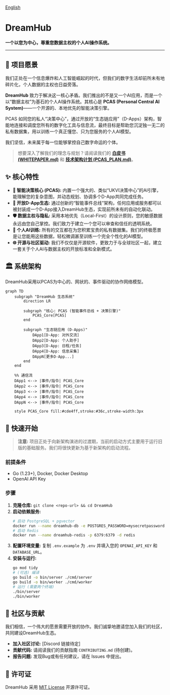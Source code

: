 [English](README.md)

# DreamHub

**一个以您为中心，尊重您数据主权的个人AI操作系统。**

---

## 📖 项目愿景

我们正处在一个信息爆炸和人工智能崛起的时代，但我们的数字生活却前所未有地碎片化，个人数据的主权也日益旁落。

**DreamHub** 致力于解决这一核心矛盾。我们推出的不是又一个AI应用，而是一个以“数据主权”为基石的个人AI操作系统。其核心是 **PCAS (Personal Central AI System)**——一个开源的、本地优先的智能决策引擎。

PCAS 如同您的私人“决策中心”，通过开放的“生态链应用”（D-Apps）架构，智能地连接和调度您所有的数字化工具与信息流，最终目标是帮助您沉淀独一无二的私有数据集，用以训练一个真正懂您、只为您服务的个人AI模型。

我们坚信，未来属于每一位能够掌控自己数字命运的个体。

> 想要深入了解我们的理念与规划？请阅读我们的 **[白皮书 (WHITEPAPER.md)](Docs/WHITEPAPER.md)** 和 **[技术架构计划 (PCAS_PLAN.md)](Docs/PCAS_PLAN.md)**。

## ✨ 核心特性

*   **🤖 智能决策核心 (PCAS):** 内置一个强大的、类似“UKVI决策中心”的AI引擎，能理解您的复杂意图，并动态规划、协调多个D-App共同完成任务。
*   **🧩 开放D-App生态:** 通过创新的“智能事件总线”架构，任何应用或服务都可以被封装成一个D-App接入DreamHub生态，实现前所未有的自动化联动。
*   **🛡️ 数据主权与隐私:** 采用本地优先（Local-First）的设计原则，您的敏感数据永远由您自己掌控。我们致力于建立一个您可以审查和信任的透明系统。
*   **🚀 个人AI训练:** 所有的交互都在为您积累宝贵的私有数据集。我们的终极愿景是让您能用这些数据，轻松微调甚至训练一个完全个性化的AI模型。
*   **🌐 开源与社区驱动:** 我们不仅仅是开源软件，更致力于与全球社区一起，建立一套关于个人AI与数据主权的开放标准和全新模式。

## 🏛️ 系统架构

DreamHub采用以PCAS为中心的、网状的、事件驱动的协作网络模型。

```mermaid
graph TD
    subgraph "DreamHub 生态系统"
        direction LR
        
        subgraph "核心: PCAS (智能事件总线 + 决策引擎)"
            PCAS_Core[PCAS]
        end

        subgraph "生态链应用 (D-Apps)"
            DApp1[D-App: 对外交流]
            DApp2[D-App: 个人助手]
            DApp3[D-App: 日程/任务]
            DApp4[D-App: 信息采集]
            DAppN[更多D-App...]
        end
    end

    %% 通信流
    DApp1 <--> |事件/指令| PCAS_Core
    DApp2 <--> |事件/指令| PCAS_Core
    DApp3 <--> |事件/指令| PCAS_Core
    DApp4 <--> |事件/指令| PCAS_Core
    DAppN <--> |事件/指令| PCAS_Core

    style PCAS_Core fill:#cde4ff,stroke:#36c,stroke-width:3px
```

## 🚀 快速开始

> **注意:** 项目正处于向新架构演进的过渡期，当前的启动方式主要用于运行旧版的基础服务。我们将很快更新为基于新架构的启动流程。

### 前提条件
*   Go (1.23+), Docker, Docker Desktop
*   OpenAI API Key

### 步骤
1.  **克隆仓库:** `git clone <repo-url> && cd DreamHub`
2.  **启动依赖服务:**
    ```bash
    # 启动 PostgreSQL + pgvector
    docker run --name dreamhub-db -e POSTGRES_PASSWORD=mysecretpassword -e POSTG-RES_DB=dreamhub_db -p 5432:5432 -d ankane/pgvector
    # 启动 Redis
    docker run --name dreamhub-redis -p 6379:6379 -d redis
    ```
3.  **配置环境变量:** 复制 `.env.example` 为 `.env` 并填入您的 `OPENAI_API_KEY` 和 `DATABASE_URL`。
4.  **安装与运行:**
    ```bash
    go mod tidy
    # (可选) 编译
    go build -o bin/server ./cmd/server
    go build -o bin/worker ./cmd/worker
    # 运行 (需要两个终端)
    ./bin/server
    ./bin/worker
    ```

## 🤝 社区与贡献

我们相信，一个伟大的愿景需要开放的协作。我们诚挚地邀请您加入我们的社区，共同建设DreamHub生态。

*   **加入社区讨论:** [Discord 链接待定]
*   **贡献代码:** 请阅读我们的贡献指南 `CONTRIBUTING.md` (待创建)。
*   **报告问题:** 发现Bug或有任何建议，请在 Issues 中提出。

## 📄 许可证

DreamHub 采用 [MIT License](LICENSE) 开源许可证。